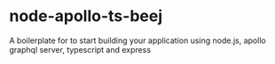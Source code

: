 # node-apollo-ts-beej
A boilerplate for to start building your application using node.js, apollo graphql server, typescript and express
